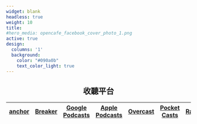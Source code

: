 ```yaml
---
widget: blank
headless: true
weight: 10
title: 
#hero_media: opencafe_facebook_cover_photo_1.png
active: true
design:
  columns: '1'
  background:
    color: "#090a0b"
    text_color_light: true
---
```


<center><h2>收聽平台</h2></center>

|[anchor](https://anchor.fm/opensci-cafe)|[Breaker](https://www.breaker.audio/kai-fang-ka-pei-jiao)|[Google Podcasts](https://www.google.com/podcasts?feed=aHR0cHM6Ly9hbmNob3IuZm0vcy8xMTAzZjFlMC9wb2RjYXN0L3Jzcw==)|[Apple Podcasts](https://podcasts.apple.com/us/podcast/%E9%96%8B%E6%94%BE%E5%92%96%E5%95%A1%E8%A7%92/id1493188841?uo=4)|[Overcast](https://overcast.fm/itunes1493188841)|[Pocket Casts](https://pca.st/j1mn9j4g)|[RadioPublic](https://radiopublic.com/-60K5az)|[Spotify](https://open.spotify.com/show/43RFFv6NCWWnCuMBbyIWaq)|[RSS](https://anchor.fm/s/1103f1e0/podcast/rss)|
|---|---|---|---|---|---|---|---|---|


